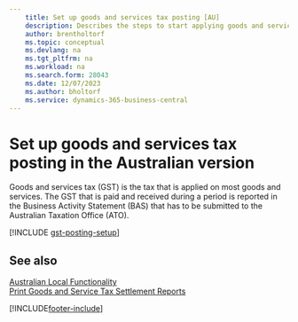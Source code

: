```yaml
---
    title: Set up goods and services tax posting [AU]
    description: Describes the steps to start applying goods and services tax (GST) to goods and services to the Australian Taxation Office (ATO).
    author: brentholtorf
    ms.topic: conceptual
    ms.devlang: na
    ms.tgt_pltfrm: na
    ms.workload: na
    ms.search.form: 28043
    ms.date: 12/07/2023
    ms.author: bholtorf
    ms.service: dynamics-365-business-central
---
```

# Set up goods and services tax posting in the Australian version
Goods and services tax (GST) is the tax that is applied on most goods and services. The GST that is paid and received during a period is reported in the Business Activity Statement (BAS) that has to be submitted to the Australian Taxation Office (ATO).  

[!INCLUDE [gst-posting-setup](../includes/AUNZ/gst-posting-setup.md)]

## See also

[Australian Local Functionality](australia-local-functionality.md)  
[Print Goods and Service Tax Settlement Reports](how-to-print-goods-and-service-tax-settlement-reports.md)  


[!INCLUDE[footer-include](../../includes/footer-banner.md)]
